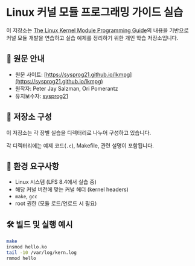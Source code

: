 # Linux 커널 모듈 프로그래밍 가이드 실습

이 저장소는 [The Linux Kernel Module Programming Guide](https://sysprog21.github.io/lkmpg)의 내용을 기반으로  
커널 모듈 개발을 연습하고 실습 예제를 정리하기 위한 개인 학습 저장소입니다.

## 📘 원문 안내

- 원문 사이트: [https://sysprog21.github.io/lkmpg](https://sysprog21.github.io/lkmpg)
- 원작자: Peter Jay Salzman, Ori Pomerantz
- 유지보수자: [sysprog21](https://github.com/sysprog21/lkmpg)

## 📁 저장소 구성

이 저장소는 각 장별 실습을 디렉터리로 나누어 구성하고 있습니다.

각 디렉터리에는 예제 코드(`.c`), Makefile, 관련 설명이 포함됩니다.

## 🔧 환경 요구사항

- Linux 시스템 (LFS 8.4에서 실습 중)
- 해당 커널 버전에 맞는 커널 헤더 (kernel headers)
- `make`, `gcc`
- root 권한 (모듈 로드/언로드 시 필요)

## 🛠️ 빌드 및 실행 예시

```bash
make
insmod hello.ko
tail -10 /var/log/kern.log
rmmod hello
